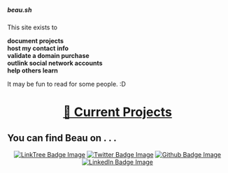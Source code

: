 <p></p>
<div class="rainbow-retro"></div>
<h5 class="header-rainbow-retro">beau.sh</h5>

<p> </p>

<p> </p>
<div class="rotation">
  <p>This site exists to </p>
  <b><div class="innerRotation">
      document projects<br />
      host my contact info<br />
      validate a domain purchase<br />
      outlink social network accounts<br />
      help others learn
    </div>
  </b>
</div>

<p class="spacers"> </p>

<p>It may be fun to read for some people. :D</p>
<p class="spacers"> </p>
<div align="center">
  <p class="spacers"> </p>
    <h1 width="100%"><a href="/projects">🌱 Current Projects</a></h1>
  <p class="spacers"> </p>
</div>

<p class="spacers"> </p>


## You can find Beau on . . .

<p class="spacers"> </p>


<div align="center">
  <a href="https://linktr.ee/beaubouchard"><img src="https://img.shields.io/badge/LinkTree-FFFFFF.svg?logo=linktree&logoColor=green" alt="LinkTree Badge Image" /></a>
  <a href="https://twitter.com/beaubouchard"><img src="https://img.shields.io/badge/Twitter-FFFFFF.svg?logo=twitter&logoColor=blue" alt="Twitter Badge Image" /></a>
  <a href="https://github.com/BeauBouchard/"><img src="https://img.shields.io/badge/Github-FFFFFF.svg?logo=github&logoColor=black" alt="Github Badge Image" /></a>
  <a href="https://www.linkedin.com/in/beaubouchard/"><img src="https://img.shields.io/badge/Linkedin-FFFFFF.svg?logo=linkedin&logoColor=blue" alt="LinkedIn Badge Image" /></a>
</div>




